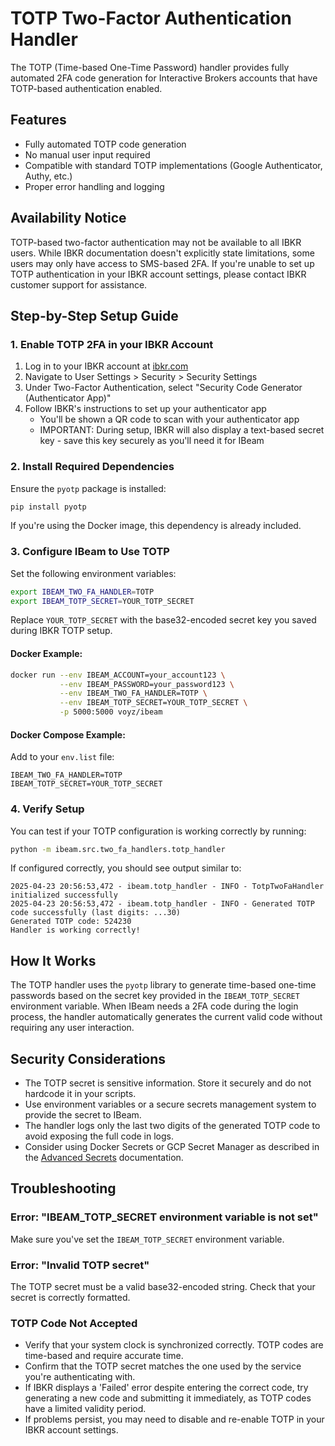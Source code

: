 # TOTP Two-Factor Authentication Handler

The TOTP (Time-based One-Time Password) handler provides fully automated 2FA code generation for Interactive Brokers accounts that have TOTP-based authentication enabled.

## Features

- Fully automated TOTP code generation
- No manual user input required
- Compatible with standard TOTP implementations (Google Authenticator, Authy, etc.)
- Proper error handling and logging

## Availability Notice

TOTP-based two-factor authentication may not be available to all IBKR users. While IBKR documentation doesn't explicitly state limitations, some users may only have access to SMS-based 2FA. If you're unable to set up TOTP authentication in your IBKR account settings, please contact IBKR customer support for assistance.

## Step-by-Step Setup Guide

### 1. Enable TOTP 2FA in your IBKR Account

1. Log in to your IBKR account at [ibkr.com](https://www.ibkr.com)
2. Navigate to User Settings > Security > Security Settings
3. Under Two-Factor Authentication, select "Security Code Generator (Authenticator App)"
4. Follow IBKR's instructions to set up your authenticator app
   - You'll be shown a QR code to scan with your authenticator app
   - IMPORTANT: During setup, IBKR will also display a text-based secret key - save this key securely as you'll need it for IBeam

### 2. Install Required Dependencies

Ensure the `pyotp` package is installed:

```bash
pip install pyotp
```

If you're using the Docker image, this dependency is already included.

### 3. Configure IBeam to Use TOTP

Set the following environment variables:

```bash
export IBEAM_TWO_FA_HANDLER=TOTP
export IBEAM_TOTP_SECRET=YOUR_TOTP_SECRET
```

Replace `YOUR_TOTP_SECRET` with the base32-encoded secret key you saved during IBKR TOTP setup.

#### Docker Example:

```bash
docker run --env IBEAM_ACCOUNT=your_account123 \
           --env IBEAM_PASSWORD=your_password123 \
           --env IBEAM_TWO_FA_HANDLER=TOTP \
           --env IBEAM_TOTP_SECRET=YOUR_TOTP_SECRET \
           -p 5000:5000 voyz/ibeam
```

#### Docker Compose Example:

Add to your `env.list` file:
```
IBEAM_TWO_FA_HANDLER=TOTP
IBEAM_TOTP_SECRET=YOUR_TOTP_SECRET
```

### 4. Verify Setup

You can test if your TOTP configuration is working correctly by running:

```bash
python -m ibeam.src.two_fa_handlers.totp_handler
```

If configured correctly, you should see output similar to:
```
2025-04-23 20:56:53,472 - ibeam.totp_handler - INFO - TotpTwoFaHandler initialized successfully
2025-04-23 20:56:53,472 - ibeam.totp_handler - INFO - Generated TOTP code successfully (last digits: ...30)
Generated TOTP code: 524230
Handler is working correctly!
```

## How It Works

The TOTP handler uses the `pyotp` library to generate time-based one-time passwords based on the secret key provided in the `IBEAM_TOTP_SECRET` environment variable. When IBeam needs a 2FA code during the login process, the handler automatically generates the current valid code without requiring any user interaction.

## Security Considerations

- The TOTP secret is sensitive information. Store it securely and do not hardcode it in your scripts.
- Use environment variables or a secure secrets management system to provide the secret to IBeam.
- The handler logs only the last two digits of the generated TOTP code to avoid exposing the full code in logs.
- Consider using Docker Secrets or GCP Secret Manager as described in the [Advanced Secrets](https://github.com/Voyz/ibeam/wiki/Advanced-Secrets) documentation.

## Troubleshooting

### Error: "IBEAM_TOTP_SECRET environment variable is not set"

Make sure you've set the `IBEAM_TOTP_SECRET` environment variable.

### Error: "Invalid TOTP secret"

The TOTP secret must be a valid base32-encoded string. Check that your secret is correctly formatted.

### TOTP Code Not Accepted

- Verify that your system clock is synchronized correctly. TOTP codes are time-based and require accurate time.
- Confirm that the TOTP secret matches the one used by the service you're authenticating with.
- If IBKR displays a 'Failed' error despite entering the correct code, try generating a new code and submitting it immediately, as TOTP codes have a limited validity period.
- If problems persist, you may need to disable and re-enable TOTP in your IBKR account settings.